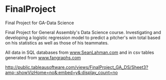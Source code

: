 FinalProject
============

Final Project for GA-Data Science

Final Project for General Assembly's Data Science course. Investigating and developing a logistic regression model to predict a pitcher's win total based on his statistics as well as those of his teammates.

All data in SQL databases from www.SeanLahman.com and in csv tables generated from www.fangraphs.com

http://public.tableausoftware.com/views/FinalProject_GA_DS/Sheet3?amp;:showVizHome=no&:embed=y&:display_count=no
